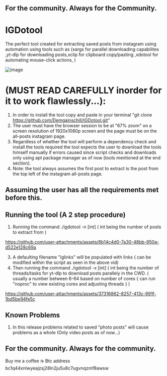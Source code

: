 ## For the community. Always for the Community.
# IGDotool #
The perfect tool created for extracting saved posts from instagram using automation using tools such as (xargs for parallel downloading capabilites ,yt-dlp for downloading posts,xclip for clipboard copy/pasting ,xdotool for automating mouse-click actions, )

![image](https://github.com/user-attachments/assets/e914a006-df30-4a36-b57d-4aca54fc1886)

# (MUST READ CAREFULLY inorder for it to work flawlessly...):
1. In order to install the tool copy and paste in your terminal "git clone https://github.com/Demgainschill/IGDotool.git"
2. The user must have the browser session to be at "67% zoom" on a screen resolution of 1920x1080p screen and the page must be on the all-posts instagram page.
3. Regardless of whether the tool will perform a dependency check and install the tools required the tool expects the user to download the tools himself manually if errors caused since script checks and downloads only using apt package manager as of now (tools mentioned at the end section).
4. Note: the tool always assumes the first post to extract is the post from the top left of the instagram all-posts page.
## Assuming the user has all the requirements met before this.
## Running the tool (A 2 step procedure)
1. Running the command ./igdotool -n [int] ( int being the number of posts to extract from )

https://github.com/user-attachments/assets/6b14c4d0-7a30-48bb-950a-d522e128c69a

3. A defaulting filename "iglinks" will be populated with links ( can be modified within the script as seen in the above vid) 
4. Then running the command ./igdotool -x [int] ( int being the number of threads/tasks for yt-dlp to download posts parallely in the CWD. ( usually a number between 6-64 based on number of cores { can run "noproc" to view existing cores and adjusting threads } )

https://github.com/user-attachments/assets/37316862-8257-413c-991f-1bd5be94fe5c

## Known Problems
1. In this release problems related to saved "photo posts" will cause problems as a whole (Only video posts as of now...)

## For the community. Always for the community.


Buy me a coffee ☕ 
Btc address
bc1q44xnlwyeajzsj28ln2ju5u8c7ugvnqzmf8awsw
